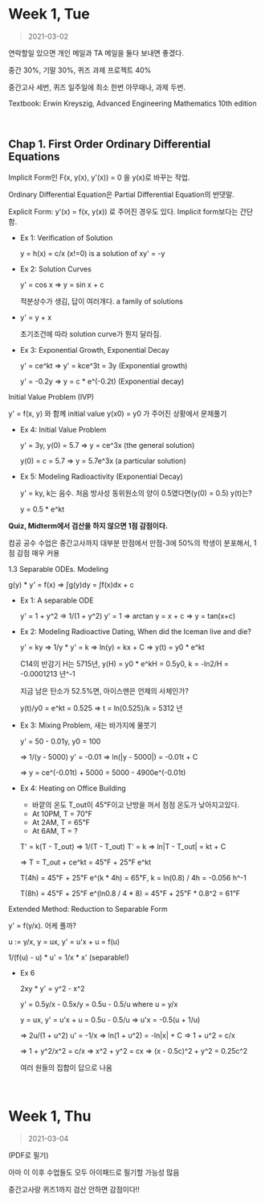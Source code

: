 Week 1, Tue
========
> 2021-03-02

연락할일 있으면 개인 메일과 TA 메일을 둘다 보내면 좋겠다.

중간 30%, 기말 30%, 퀴즈 과제 프로젝트 40%

중간고사 세번, 퀴즈 일주일에 최소 한번 아무때나, 과제 두번.

Textbook: Erwin Kreyszig, Advanced Engineering Mathematics 10th edition

&nbsp;

Chap 1. First Order Ordinary Differential Equations
--------
Implicit Form인 F(x, y(x), y'(x)) = 0 을 y(x)로 바꾸는 작업.

Ordinary Differential Equation은 Partial Differential Equation의 반댓말.

Explicit Form: y'(x) = f(x, y(x)) 로 주어진 경우도 있다. Implicit form보다는
간단함.

- Ex 1: Verification of Solution

  y = h(x) = c/x (x!=0) is a solution of xy' = -y

- Ex 2: Solution Curves

  y' = cos x => y = sin x + c

  적분상수가 생김, 답이 여러개다. a family of solutions

- y' = y + x

  초기조건에 따라 solution curve가 뭔지 달라짐.

- Ex 3: Exponential Growth, Exponential Decay

  y' = ce^kt => y' = kce^3t = 3y (Exponential growth)

  y' = -0.2y => y = c * e^(-0.2t) (Exponential decay)

Initial Value Problem (IVP)

y' = f(x, y) 와 함께 initial value y(x0) = y0 가 주어진 상황에서 문제풀기

- Ex 4: Initial Value Problem

  y' = 3y, y(0) = 5.7 => y = ce^3x (the general solution)

  y(0) = c = 5.7 => y = 5.7e^3x (a particular solution)

- Ex 5: Modeling Radioactivity (Exponential Decay)

  y' = ky, k는 음수. 처음 방사성 동위원소의 양이 0.5였다면(y(0) = 0.5) y(t)는?

  y = 0.5 * e^kt

**Quiz, Midterm에서 검산을 하지 않으면 1점 감점이다.**

컴공 공수 수업은 중간고사까지 대부분 만점에서 만점-3에 50%의 학생이 분포해서,
1점 감점 매우 커용

1.3 Separable ODEs. Modeling

g(y) * y' = f(x) => ∫g(y)dy = ∫f(x)dx + c

- Ex 1: A separable ODE

  y' = 1 + y^2 => 1/(1 + y^2) y' = 1 => arctan y = x + c => y = tan(x+c)

- Ex 2: Modeling Radioactive Dating, When did the Iceman live and die?

  y' = ky => 1/y * y' = k => ln(y) = kx + C => y(t) = y0 * e^kt

  C14의 반감기 H는 5715년, y(H) = y0 * e^kH = 0.5y0, k = -ln2/H = -0.0001213 년^-1

  지금 남은 탄소가 52.5%면, 아이스맨은 언제의 사체인가?

  y(t)/y0 = e^kt = 0.525 => t = ln(0.525)/k = 5312 년

- Ex 3: Mixing Problem, 새는 바가지에 물붓기

  y' = 50 - 0.01y, y0 = 100

  => 1/(y - 5000) y' = -0.01 => ln(|y - 5000|) = -0.01t + C

  => y = ce^(-0.01t) + 5000 = 5000 - 4900e^(-0.01t)

- Ex 4: Heating on Office Building

  - 바깥의 온도 T_out이 45℉이고 난방을 꺼서 점점 온도가 낮아지고있다.
  - At 10PM, T = 70℉
  - At 2AM, T = 65℉
  - At 6AM, T = ?

  T' = k(T - T_out) => 1/(T - T_out) T' = k => ln|T - T_out| = kt + C

  => T = T_out + ce^kt = 45℉ + 25℉ e^kt

  T(4h) = 45℉ + 25℉ e^(k * 4h) = 65℉, k = ln(0.8) / 4h  = -0.056 h^-1

  T(8h) = 45℉ + 25℉ e^(ln0.8 / 4 * 8) = 45℉ + 25℉ * 0.8^2 = 61℉

Extended Method: Reduction to Separable Form

y' = f(y/x). 어케 풀까?

u := y/x, y = ux, y' = u'x + u = f(u)

1/(f(u) - u) * u' = 1/x * x' (separable!)

- Ex 6

  2xy * y' = y^2 - x^2

  y' = 0.5y/x - 0.5x/y = 0.5u - 0.5/u where u = y/x

  y = ux, y' = u'x + u = 0.5u - 0.5/u => u'x = -0.5(u + 1/u)

  => 2u/(1 + u^2) u' = -1/x => ln(1 + u^2) = -ln|x| + C => 1 + u^2 = c/x

  => 1 + y^2/x^2 = c/x => x^2 + y^2 = cx => (x - 0.5c)^2 + y^2 = 0.25c^2

  여러 원들의 집합이 답으로 나옴

&nbsp;

Week 1, Thu
========
> 2021-03-04

(PDF로 필기)

아마 이 이후 수업들도 모두 아이패드로 필기할 가능성 많음

중간고사랑 퀴즈1까지 검산 안하면 감점이다!!
